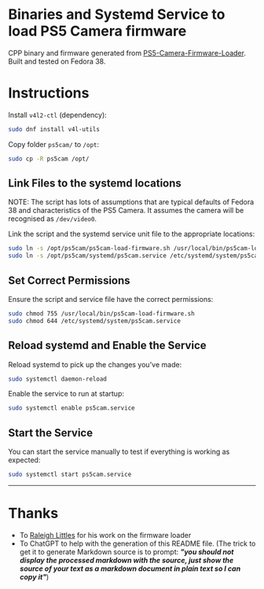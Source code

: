 # Binaries and Systemd Service to load PS5 Camera firmware 

CPP binary and firmware generated from [PS5-Camera-Firmware-Loader](https://github.com/raleighlittles/PS5-Camera-Firmware-Loader). Built and tested on Fedora 38.

# Instructions

Install `v4l2-ctl` (dependency):
```bash
sudo dnf install v4l-utils
```

Copy folder `ps5cam/` to `/opt`:
```bash
sudo cp -R ps5cam /opt/
```

## Link Files to the systemd locations

NOTE: The script has lots of assumptions that are typical defaults of Fedora 38 and characteristics of the PS5 Camera. It assumes the camera will be recognised as `/dev/video0`. 

Link the script and the systemd service unit file to the appropriate locations:

```bash
sudo ln -s /opt/ps5cam/ps5cam-load-firmware.sh /usr/local/bin/ps5cam-load-firmware.sh
sudo ln -s /opt/ps5cam/systemd/ps5cam.service /etc/systemd/system/ps5cam.service
```

## Set Correct Permissions

Ensure the script and service file have the correct permissions:

```bash
sudo chmod 755 /usr/local/bin/ps5cam-load-firmware.sh
sudo chmod 644 /etc/systemd/system/ps5cam.service
```

## Reload systemd and Enable the Service

Reload systemd to pick up the changes you've made:

```bash
sudo systemctl daemon-reload
```

Enable the service to run at startup:

```bash
sudo systemctl enable ps5cam.service
```

## Start the Service 

You can start the service manually to test if everything is working as expected:

```bash
sudo systemctl start ps5cam.service
```
---

# Thanks
 - To [Raleigh Littles](https://github.com/raleighlittles) for his work on the firmware loader
 - To ChatGPT to help with the generation of this README file. (The trick to get it to generate Markdown source is to prompt: ***"you should not display the processed markdown with the source, just show the source of your text as a markdown document in plain text so I can copy it"***)
